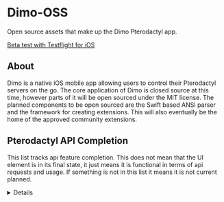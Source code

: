# Dimo-OSS
Open source assets that make up the Dimo Pterodactyl app.

[Beta test with Testflight for iOS](https://testflight.apple.com/join/ICRyMFP1)

## About
Dimo is a native iOS mobile app allowing users to control their Pterodactyl servers on the go. The core application of Dimo is closed source at this time, however parts of it will be open sourced under the MIT license. The planned components to be open sourced are the Swift based ANSI parser and the framework for creating extensions. This will also eventually be the home of the approved community extensions.

## Pterodactyl API Completion
This list tracks api feature completion. This does not mean that the UI element is in its final state, it just means it is functional in terms of api requests and usage. If something is not in this list it means it is not current planned.

<details>
  
#### ❌ Pterodactyl
- [x] List servers
- [ ] Show permissions

#### ✅ Account
- [x] Account details
- [ ] ~~2FA details~~
- [ ] ~~Enable 2FA~~
- [ ] ~~Disable 2FA~~
- [ ] ~~Update email~~
- [ ] ~~Update password~~
- [x] List API keys
- [ ] ~~Create API key~~
- [ ] ~~Delete API key~~

#### ✅ Server
- [x] Server details
- [x] Console details
- [x] Resource usage
- [x] Send command 
- [x] Change power state

#### ❌ Databases
- [ ] List databases
- [ ] Create database
- [ ] Rotate password
- [ ] Delete database

#### ❌ File Manager
- [x] List files
- [x] Get file contents
- [ ] Rename file
- [ ] Copy file
- [x] Write file
- [ ] Compress file
- [ ] Decompress file
- [ ] Delete file
- [ ] Create folder

#### ❌ Schedules
- [ ] List schedules
- [ ] Create schedule
- [ ] Schedule details
- [ ] Update schedule
- [ ] Delete schedule
- [ ] Create task
- [ ] Update task
- [ ] Delete task

#### ❌ Network
- [ ] List allocations
- [ ] Assign allocation
- [ ] Set allocation note
- [ ] Set primary allocation
- [ ] Unassign allocation

#### ❌ Users
- [ ] List Users
- [ ] Create User
- [ ] User details
- [ ] Update user
- [ ] Delete user

#### ❌ Backups
- [ ] List backups
- [ ] Create backup
- [ ] Backup details
- [ ] Delete backup

#### ❌ Startup
- [ ] List Variables
- [ ] Update Variable

#### ❌ Settings
- [ ] Rename server
- [ ] Reinstall server
</details>
